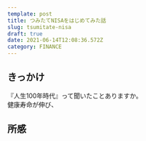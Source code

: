 ```yaml
---
template: post
title: つみたてNISAをはじめてみた話
slug: tsumitate-nisa
draft: true
date: 2021-06-14T12:08:36.572Z
category: FINANCE
---
```

## きっかけ  
『人生100年時代』って聞いたことありますか。  
健康寿命が伸び、

## 所感  